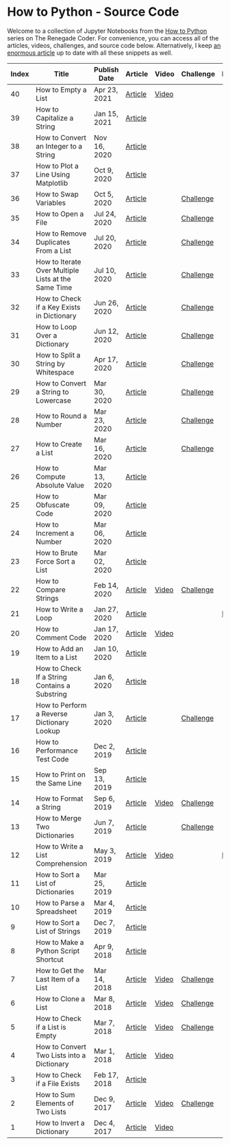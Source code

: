 # How to Python - Source Code

Welcome to a collection of Jupyter Notebooks from the [How to Python][1] series on The Renegade Coder. For convenience, you can access all of the articles, videos, challenges, and source code below. Alternatively, I keep [an enormous article][25] up to date with all these snippets as well.

| Index | Title                                               | Publish Date | Article                    | Video       | Challenge                  | Notebook       |
|-------|-----------------------------------------------------|--------------|----------------------------|-------------|----------------------------|----------------|
| 40    | How to Empty a List                                 | Apr 23, 2021 | [Article][emp-a-str-art]   | [Video][emp-a-str-vid] |                 |                |
| 39    | How to Capitalize a String                          | Jan 15, 2021 | [Article][cap-a-str-art]   |             |                            |                |
| 38    | How to Convert an Integer to a String               | Nov 16, 2020 | [Article][int-to-str-art]  |             |                            |                |
| 37    | How to Plot a Line Using Matplotlib                 | Oct 9, 2020  | [Article][plot-line-art]   |             |                            |                |
| 36    | How to Swap Variables                               | Oct 5, 2020  | [Article][swap-var-art]    |             | [Challenge][swap-var-chal] |                |
| 35    | How to Open a File                                  | Jul 24, 2020 | [Article][64]              |             | [Challenge][65]            |                |
| 34    | How to Remove Duplicates From a List                | Jul 20, 2020 | [Article][62]              |             | [Challenge][63]            |                |
| 33    | How to Iterate Over Multiple Lists at the Same Time | Jul 10, 2020 | [Article][60]              |             | [Challenge][61]            |                |
| 32    | How to Check if a Key Exists in Dictionary          | Jun 26, 2020 | [Article][58]              |             | [Challenge][59]            |                |
| 31    | How to Loop Over a Dictionary                       | Jun 12, 2020 | [Article][55]              |             | [Challenge][56]            |                |
| 30    | How to Split a String by Whitespace                 | Apr 17, 2020 | [Article][34]              |             | [Challenge][45]            |                |
| 29    | How to Convert a String to Lowercase                | Mar 30, 2020 | [Article][33]              |             | [Challenge][44]            |                |
| 28    | How to Round a Number                               | Mar 23, 2020 | [Article][32]              |             | [Challenge][54]            |                |
| 27    | How to Create a List                                | Mar 16, 2020 | [Article][31]              |             | [Challenge][57]            |                |
| 26    | How to Compute Absolute Value                       | Mar 13, 2020 | [Article][30]              |             |                            |                |
| 25    | How to Obfuscate Code                               | Mar 09, 2020 | [Article][29]              |             |                            |                |
| 24    | How to Increment a Number                           | Mar 06, 2020 | [Article][28]              |             |                            |                |
| 23    | How to Brute Force Sort a List                      | Mar 02, 2020 | [Article][27]              |             |                            |                |
| 22    | How to Compare Strings                              | Feb 14, 2020 | [Article][26]              | [Video][43] | [Challenge][46]            |                |
| 21    | How to Write a Loop                                 | Jan 27, 2020 | [Article][4]               |             |                            | [Notebook][24] | 
| 20    | How to Comment Code                                 | Jan 17, 2020 | [Article][5]               | [Video][66] |                            |                |
| 19    | How to Add an Item to a List                        | Jan 10, 2020 | [Article][6]               |             |                            |                |
| 18    | How to Check If a String Contains a Substring       | Jan 6, 2020  | [Article][7]               |             |                            |                |
| 17    | How to Perform a Reverse Dictionary Lookup          | Jan 3, 2020  | [Article][8]               |             | [Challenge][48]            |                |
| 16    | How to Performance Test Code                        | Dec 2, 2019  | [Article][9]               |             |                            |                |
| 15    | How to Print on the Same Line                       | Sep 13, 2019 | [Article][10]              |             |                            |                |
| 14    | How to Format a String                              | Sep 6, 2019  | [Article][11]              | [Video][42] | [Challenge][53]            |                |
| 13    | How to Merge Two Dictionaries                       | Jun 7, 2019  | [Article][12]              |             | [Challenge][47]            |                |
| 12    | How to Write a List Comprehension                   | May 3, 2019  | [Article][2]               | [Video][39] |                            | [Notebook][3]  |
| 11    | How to Sort a List of Dictionaries                  | Mar 25, 2019 | [Article][13]              |             |                            |                |
| 10    | How to Parse a Spreadsheet                          | Mar 4, 2019  | [Article][14]              |             |                            |                |
| 9     | How to Sort a List of Strings                       | Dec 7, 2019  | [Article][15]              |             |                            |                |
| 8     | How to Make a Python Script Shortcut                | Apr 9, 2018  | [Article][16]              |             |                            |                |
| 7     | How to Get the Last Item of a List                  | Mar 14, 2018 | [Article][17]              | [Video][41] | [Challenge][52]            |                |
| 6     | How to Clone a List                                 | Mar 8, 2018  | [Article][18]              | [Video][40] | [Challenge][51]            |                |
| 5     | How to Check if a List is Empty                     | Mar 7, 2018  | [Article][19]              | [Video][35] | [Challenge][49]            |                |  
| 4     | How to Convert Two Lists into a Dictionary          | Mar 1, 2018  | [Article][20]              | [Video][38] |                            |                |
| 3     | How to Check if a File Exists                       | Feb 17, 2018 | [Article][21]              |             |                            |                |
| 2     | How to Sum Elements of Two Lists                    | Dec 9, 2017  | [Article][22]              | [Video][37] | [Challenge][50]            |                |
| 1     | How to Invert a Dictionary                          | Dec 4, 2017  | [Article][23]              | [Video][36] |                            |                |

[1]: https://therenegadecoder.com/series/how-to-python/
[2]: https://therenegadecoder.com/code/how-to-write-a-list-comprehension-in-python/
[3]: https://colab.research.google.com/github/TheRenegadeCoder/how-to-python-code/blob/master/notebooks/how_to_write_a_list_comprehension.ipynb
[4]: https://therenegadecoder.com/code/how-to-write-a-loop-in-python/
[5]: https://therenegadecoder.com/code/how-to-comment-code-in-python/
[6]: https://therenegadecoder.com/code/how-to-add-an-item-to-a-list-in-python/
[7]: https://therenegadecoder.com/code/how-to-check-if-a-string-contains-a-substring-in-python/
[8]: https://therenegadecoder.com/code/how-to-perform-a-reverse-dictionary-lookup-in-python/
[9]: https://therenegadecoder.com/code/how-to-performance-test-python-code/
[10]: https://therenegadecoder.com/code/how-to-print-on-the-same-line-in-python/
[11]: https://therenegadecoder.com/code/how-to-format-a-string-in-python/
[12]: https://therenegadecoder.com/code/how-to-merge-two-dictionaries-in-python/
[13]: https://therenegadecoder.com/code/how-to-sort-a-list-of-dictionaries-in-python/
[14]: https://therenegadecoder.com/code/how-to-parse-a-spreadsheet-in-python/
[15]: https://therenegadecoder.com/code/how-to-sort-a-list-of-strings-in-python/
[16]: https://therenegadecoder.com/code/how-to-make-a-python-script-shortcut-with-arguments/
[17]: https://therenegadecoder.com/code/how-to-get-the-last-item-of-a-list-in-python/
[18]: https://therenegadecoder.com/code/how-to-clone-a-list-in-python/
[19]: https://therenegadecoder.com/code/how-to-check-if-a-list-is-empty-in-python/
[20]: https://therenegadecoder.com/code/how-to-convert-two-lists-into-a-dictionary-in-python/
[21]: https://therenegadecoder.com/code/how-to-check-if-a-file-exists-in-python/
[22]: https://therenegadecoder.com/code/how-to-sum-elements-of-two-lists-in-python/
[23]: https://therenegadecoder.com/code/how-to-invert-a-dictionary-in-python/
[24]: https://colab.research.google.com/github/TheRenegadeCoder/how-to-python-code/blob/master/notebooks/how_to_write_a_loop.ipynb
[25]: https://therenegadecoder.com/code/python-code-snippets-for-everyday-problems/
[26]: https://therenegadecoder.com/code/how-to-compare-strings-in-python/
[27]: https://therenegadecoder.com/code/how-to-brute-force-sort-a-list-in-python/
[28]: https://therenegadecoder.com/code/how-to-increment-a-number-in-python/
[29]: https://therenegadecoder.com/code/how-to-obfuscate-code-in-python/
[30]: https://therenegadecoder.com/code/how-to-compute-absolute-value-in-python/
[31]: https://therenegadecoder.com/code/how-to-create-a-list-in-python/
[32]: https://therenegadecoder.com/code/how-to-round-a-number-in-python/
[33]: https://therenegadecoder.com/code/how-to-convert-a-string-to-lowercase-in-python/
[34]: https://therenegadecoder.com/code/how-to-split-a-string-by-whitespace-in-python/
[35]: https://www.youtube.com/watch?v=k1lE5QxNAM4
[36]: https://www.youtube.com/watch?v=lN5qX73H2Bc
[37]: https://www.youtube.com/watch?v=-ueWDzP88eQ
[38]: https://www.youtube.com/watch?v=SPmFkdfD_Ho
[39]: https://www.youtube.com/watch?v=AEG8D4h7kls
[40]: https://www.youtube.com/watch?v=ZMCte_LHml0
[41]: https://www.youtube.com/watch?v=wAJ1Nlk-T7w
[42]: https://www.youtube.com/watch?v=qZMYur8VRlU
[43]: https://www.youtube.com/watch?v=EO1_Pa6wSQs
[44]: https://twitter.com/RenegadeCoder94/status/1264975318126919680
[45]: https://twitter.com/RenegadeCoder94/status/1264971395747979265
[46]: https://twitter.com/RenegadeCoder94/status/1261037244493770756
[47]: https://twitter.com/RenegadeCoder94/status/1255254175832780800
[48]: https://twitter.com/RenegadeCoder94/status/1251974523018260486
[49]: https://twitter.com/RenegadeCoder94/status/1251963427842654218
[50]: https://twitter.com/RenegadeCoder94/status/1251952416205033473
[51]: https://twitter.com/RenegadeCoder94/status/1251764535716990976
[52]: https://twitter.com/RenegadeCoder94/status/1251753023858188292
[53]: https://twitter.com/RenegadeCoder94/status/1251746937080029184
[54]: https://twitter.com/RenegadeCoder94/status/1269750560368078848
[55]: https://therenegadecoder.com/code/how-to-loop-over-a-dictionary-in-python/
[56]: https://twitter.com/RenegadeCoder94/status/1260631262546604037
[57]: https://twitter.com/RenegadeCoder94/status/1274726808001359873
[58]: https://therenegadecoder.com/code/how-to-check-if-a-key-exists-in-a-dictionary-in-python/
[59]: https://twitter.com/RenegadeCoder94/status/1270232431325478915
[60]: https://therenegadecoder.com/code/how-to-iterate-over-multiple-lists-at-the-same-time-in-python/
[61]: https://twitter.com/RenegadeCoder94/status/1276967356997218305
[62]: https://therenegadecoder.com/code/how-to-remove-duplicates-from-a-list-in-python/
[63]: https://twitter.com/RenegadeCoder94/status/1279885310739058704
[64]: https://therenegadecoder.com/code/how-to-open-a-file-in-python/
[65]: https://twitter.com/RenegadeCoder94/status/1280752490011639808
[66]: https://www.youtube.com/watch?v=O6WtQH62t6k

[cap-a-str-art]: https://therenegadecoder.com/code/how-to-capitalize-a-string-in-python/
[emp-a-str-art]: https://therenegadecoder.com/code/how-to-empty-a-list-in-python/
[int-to-str-art]: https://therenegadecoder.com/code/how-to-convert-an-integer-to-a-string-in-python/
[plot-line-art]: https://therenegadecoder.com/code/how-to-plot-a-line-using-matplotlib-in-python/
[swap-var-art]: https://therenegadecoder.com/code/how-to-swap-variables-in-python/

[swap-var-chal]: https://twitter.com/RenegadeCoder94/status/1307819252498522113

[emp-a-str-vid]: https://youtu.be/vf1EVGCLIFc
